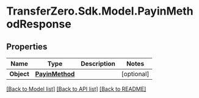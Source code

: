 
# TransferZero.Sdk.Model.PayinMethodResponse

## Properties

Name | Type | Description | Notes
------------ | ------------- | ------------- | -------------
**Object** | [**PayinMethod**](PayinMethod.md) |  | [optional] 

[[Back to Model list]](../README.md#documentation-for-models)
[[Back to API list]](../README.md#documentation-for-api-endpoints)
[[Back to README]](../README.md)

